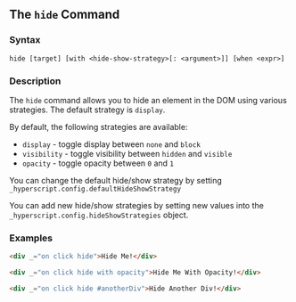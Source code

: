 
## The `hide` Command

### Syntax

```ebnf
hide [target] [with <hide-show-strategy>[: <argument>]] [when <expr>]
```

### Description

The `hide` command allows you to hide an element in the DOM using various strategies. The default strategy is `display`.

By default, the following strategies are available:

- `display` - toggle display between `none` and `block`
- `visibility` - toggle visibility between `hidden` and `visible`
- `opacity` - toggle opacity between `0` and `1`

You can change the default hide/show strategy by setting `_hyperscript.config.defaultHideShowStrategy`

You can add new hide/show strategies by setting new values into the `_hyperscript.config.hideShowStrategies` object.

### Examples

```html
<div _="on click hide">Hide Me!</div>

<div _="on click hide with opacity">Hide Me With Opacity!</div>

<div _="on click hide #anotherDiv">Hide Another Div!</div>
```
